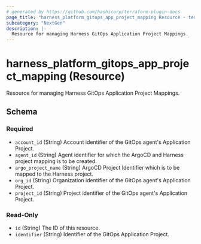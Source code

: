 ```yaml
---
# generated by https://github.com/hashicorp/terraform-plugin-docs
page_title: "harness_platform_gitops_app_project_mapping Resource - terraform-provider-harness"
subcategory: "NextGen"
description: |-
  Resource for managing Harness GitOps Application Project Mappings.
---
```


# harness_platform_gitops_app_project_mapping (Resource)

Resource for managing Harness GitOps Application Project Mappings.



<!-- schema generated by tfplugindocs -->
## Schema

### Required

- `account_id` (String) Account identifier of the GitOps agent's Application Project.
- `agent_id` (String) Agent identifier for which the ArgoCD and Harness project mapping is to be created.
- `argo_project_name` (String) ArgoCD Project Identifier which is to be mapped to the Harness project.
- `org_id` (String) Organization identifier of the GitOps agent's Application Project.
- `project_id` (String) Project identifier of the GitOps agent's Application Project.

### Read-Only

- `id` (String) The ID of this resource.
- `identifier` (String) Identifier of the GitOps Application Project.
